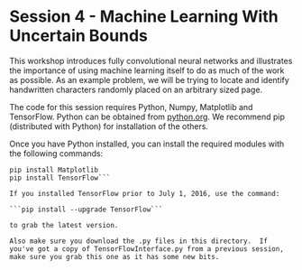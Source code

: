 # Session 4 - Machine Learning With Uncertain Bounds
This workshop introduces fully convolutional neural networks and illustrates the importance of using machine learning itself to do as much of the work as possible.  As an example problem, we will be trying to locate and identify handwritten characters randomly placed on an arbitrary sized page.

The code for this session requires Python, Numpy, Matplotlib and TensorFlow.  Python can be obtained from <a href="python.org">python.org</a>.  We recommend pip (distributed with Python) for installation of the others.

Once you have Python installed, you can install the required modules with the following commands:

```pip install Numpy
pip install Matplotlib
pip install TensorFlow```

If you installed TensorFlow prior to July 1, 2016, use the command:

```pip install --upgrade TensorFlow```

to grab the latest version. 

Also make sure you download the .py files in this directory.  If you've got a copy of TensorFlowInterface.py from a previous session, make sure you grab this one as it has some new bits.

